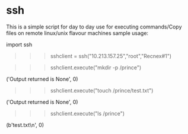 # ssh
This is a simple script for day to day use for executing commands/Copy files on remote linux/unix flavour machines
sample usage:

import ssh

>>> sshclient = ssh("10.213.157.25","root","Recnex#1")

>>> sshclient.execute("mkdir -p /prince")

('Output returned is None', 0)

>>> sshclient.execute("touch /prince/test.txt")

('Output returned is None', 0)

>>> sshclient.execute("ls /prince")

(b'test.txt\n', 0)
>>> 
